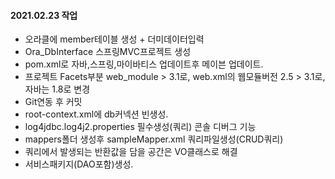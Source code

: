 #### 2021.02.23 작업
- 오라클에 member테이블 생성 + 더미데이터입력
- Ora_DbInterface 스프링MVC프로젝트 생성
- pom.xml로 자바,스프링,마이바티스 업데이트후 메이븐 업데이트.
- 프로젝트 Facets부분 web_module > 3.1로, web.xml의 웹모듈버전 2.5 > 3.1로, 자바는 1.8로 변경
- Git연동 후 커밋
- root-context.xml에 db커넥션 빈생성.
- log4jdbc.log4j2.properties 필수생성(쿼리) 콘솔 디버그 기능
- mappers폴더 생성후 sampleMapper.xml 쿼리파일생성(CRUD쿼리)
- 쿼리에서 발생되는 반환값을 담을 공간은 VO클래스로 해결
- 서비스패키지(DAO포함)생성.